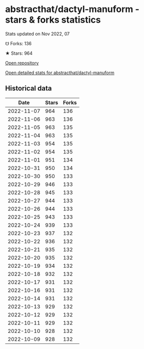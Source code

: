 # abstracthat/dactyl-manuform - stars & forks statistics

Stats updated on Nov 2022, 07

☋ Forks: 136

★ Stars: 964

[Open repository](https://github.com/abstracthat/dactyl-manuform)

[Open detailed stats for abstracthat/dactyl-manuform](https://reviewgithub.com/rep/abstracthat/dactyl-manuform)

## Historical data
| Date | Stars | Forks |
|------|-------|-------|
| 2022-11-07 | 964 | 136 | 
| 2022-11-06 | 963 | 136 | 
| 2022-11-05 | 963 | 135 | 
| 2022-11-04 | 963 | 135 | 
| 2022-11-03 | 954 | 135 | 
| 2022-11-02 | 954 | 135 | 
| 2022-11-01 | 951 | 134 | 
| 2022-10-31 | 950 | 134 | 
| 2022-10-30 | 950 | 133 | 
| 2022-10-29 | 946 | 133 | 
| 2022-10-28 | 945 | 133 | 
| 2022-10-27 | 944 | 133 | 
| 2022-10-26 | 944 | 133 | 
| 2022-10-25 | 943 | 133 | 
| 2022-10-24 | 939 | 133 | 
| 2022-10-23 | 937 | 132 | 
| 2022-10-22 | 936 | 132 | 
| 2022-10-21 | 935 | 132 | 
| 2022-10-20 | 935 | 132 | 
| 2022-10-19 | 934 | 132 | 
| 2022-10-18 | 932 | 132 | 
| 2022-10-17 | 931 | 132 | 
| 2022-10-16 | 931 | 132 | 
| 2022-10-14 | 931 | 132 | 
| 2022-10-13 | 929 | 132 | 
| 2022-10-12 | 929 | 132 | 
| 2022-10-11 | 929 | 132 | 
| 2022-10-10 | 928 | 132 | 
| 2022-10-09 | 928 | 132 | 

